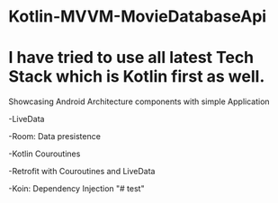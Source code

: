# Kotlin-MVVM-MovieDatabaseApi

# I have tried to use all latest Tech Stack which is Kotlin first as well. 


Showcasing Android Architecture components with simple Application

-LiveData

-Room: Data presistence

-Kotlin Couroutines

-Retrofit with Couroutines and LiveData

-Koin: Dependency Injection
"# test" 
